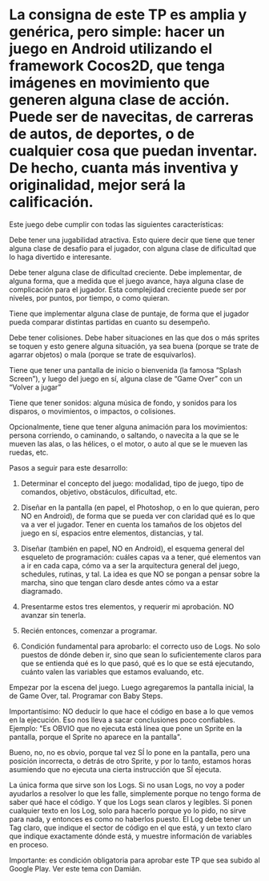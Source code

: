 # La consigna de este TP es amplia y genérica, pero simple: hacer un juego en Android utilizando el framework Cocos2D, que tenga imágenes en movimiento que generen alguna clase de acción.  Puede ser de navecitas, de carreras de autos, de deportes, o de cualquier cosa que puedan inventar.  De hecho, cuanta más inventiva y originalidad, mejor será la calificación.

 

Este juego debe cumplir con todas las siguientes características:

 

Debe tener una jugabilidad atractiva. Esto quiere decir que tiene que tener alguna clase de desafío para el jugador, con alguna clase de dificultad que lo haga divertido e interesante.
 

Debe tener alguna clase de dificultad creciente.   Debe implementar, de alguna forma, que a medida que el juego avance, haya alguna clase de complicación para el jugador.  Esta complejidad creciente puede ser por niveles, por puntos, por tiempo, o como quieran.
 

Tiene que implementar alguna clase de puntaje, de forma que el jugador pueda comparar distintas partidas en cuanto su desempeño.
 

Debe tener colisiones.  Debe haber situaciones en las que dos o más sprites se toquen y esto genere alguna situación, ya sea buena (porque se trate de agarrar objetos) o mala (porque se trate de esquivarlos).
 

Tiene que tener una pantalla de inicio o bienvenida (la famosa “Splash Screen”), y luego del juego en sí, alguna clase de “Game Over” con un “Volver a jugar”
 

Tiene que tener sonidos: alguna música de fondo, y sonidos para los disparos, o movimientos, o impactos, o colisiones.
 

Opcionalmente, tiene que tener alguna animación para los movimientos: persona corriendo, o caminando, o saltando, o navecita a la que se le mueven las alas, o las hélices, o el motor, o auto al que se le mueven las ruedas, etc.
 

Pasos a seguir para este desarrollo:

1) Determinar el concepto del juego: modalidad, tipo de juego, tipo de comandos, objetivo, obstáculos, dificultad, etc.

2) Diseñar en la pantalla (en papel, el Photoshop, o en lo que quieran, pero NO en Android), de forma que se pueda ver con claridad qué es lo que va a ver el jugador.  Tener en cuenta los tamaños de los objetos del juego en sí, espacios entre elementos, distancias, y tal.

3) Diseñar (también en papel, NO en Android), el esquema general del esqueleto de programación: cuáles capas va a tener, qué elementos van a ir en cada capa, cómo va a ser la arquitectura general del juego, schedules, rutinas, y tal.  La idea es que NO se pongan a pensar sobre la marcha, sino que tengan claro desde antes cómo va a estar diagramado.

4) Presentarme estos tres elementos, y requerir mi aprobación.  NO avanzar sin tenerla.

5) Recién entonces, comenzar a programar.

6) Condición fundamental para aprobarlo: el correcto uso de Logs.   No solo puestos de dónde deben ir, sino que sean lo suficientemente claros para que se entienda qué es lo que pasó, qué es lo que se está ejecutando, cuánto valen las variables que estamos evaluando, etc.

 

Empezar por la escena del juego.   Luego agregaremos la pantalla inicial, la de Game Over,  tal.  Programar con Baby Steps. 

Importantísimo: NO deducir lo que hace el código en base a lo que vemos en la ejecución.  Eso nos lleva a sacar conclusiones poco confiables.  Ejemplo: "Es OBVIO que no ejecuta está línea que pone un Sprite en la pantalla, porque el Sprite no aparece en la pantalla".  

Bueno, no, no es obvio, porque tal vez SÍ lo pone en la pantalla, pero una posición incorrecta, o detrás de otro Sprite, y por lo tanto, estamos horas asumiendo que no ejecuta una cierta instrucción que SÍ ejecuta.   

La única forma que sirve son los Logs.  Si no usan Logs, no voy a poder ayudarlos a resolver lo que les falle, simplemente porque no tengo forma de saber qué hace el código.  Y que los Logs sean claros y legibles.   Si ponen cualquier texto en los Log, solo para hacerlo porque yo lo pido, no sirve para nada, y entonces es como no haberlos puesto.  El Log debe tener un Tag claro, que indique el sector de código en el que está, y un texto claro que indique exactamente dónde está, y muestre información de variables en proceso.

 

Importante: es condición obligatoria para aprobar este TP que sea subido al Google Play.  Ver este tema con Damián.
